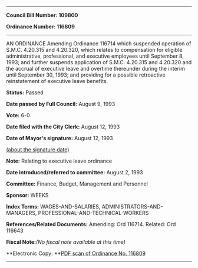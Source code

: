 

********

**Council Bill Number: 109800**
   
**Ordinance Number: 116809**
********

 AN ORDINANCE Amending Ordinance 116714 which suspended operation of S.M.C. 4.20.315 and 4.20.320, which relates to compensation for eligible administrative, professional, and executive employees until September 8, 1993; and further suspends application of S.M.C. 4.20.315 and 4.20.320 and the accrual of executive leave and overtime thereunder during the interim until September 30, 1993; and providing for a possible retroactive reinstatement of executive leave benefits.

**Status:** Passed
   
**Date passed by Full Council:** August 9, 1993
   
**Vote:** 6-0
   
**Date filed with the City Clerk:** August 12, 1993
   
**Date of Mayor's signature:** August 12, 1993
   
[(about the signature date)](/~public/approvaldate.htm)
   
   
**Note:** Relating to executive leave ordinance

   
**Date introduced/referred to committee:** August 2, 1993
   
**Committee:** Finance, Budget, Management and Personnel
   
**Sponsor:** WEEKS
   
   
**Index Terms:** WAGES-AND-SALARIES, ADMINISTRATORS-AND-MANAGERS, PROFESSIONAL-AND-TECHNICAL-WORKERS

**References/Related Documents:** Amending: Ord 116714. Related: Ord 116643

**Fiscal Note:**_(No fiscal note available at this time)_

**Electronic Copy: **[PDF scan of Ordinance No. 116809](/~archives/Ordinances/Ord_116809.pdf)

********

